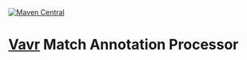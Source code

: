[![Maven Central](https://maven-badges.herokuapp.com/maven-central/io.vavr/vavr-match-processor/badge.png)](https://maven-badges.herokuapp.com/maven-central/io.vavr/vavr-match-processor)

# [Vavr](https://vavr.io/) Match Annotation Processor
